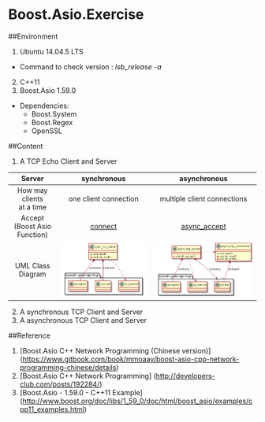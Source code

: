 # Boost.Asio.Exercise
##Environment
1. Ubuntu 14.04.5 LTS
  * Command to check version : *lsb_release -a*
2. C++11
3. Boost.Asio 1.59.0 
  * Dependencies: 
    * Boost.System
    * Boost.Regex
    * OpenSSL

##Content
1. A TCP Echo Client and Server

|   Server      	      	      |       synchronous      	|         asynchronous         	|
|:--------------------------:	|:----------------------:	|:----------------------------:	|
| How may clients   <br /> at a time 	| one client connection  	| multiple client connections  	|
| Accept <br /> (Boost Asio Function) 	| [connect](https://goo.gl/06oFIU) |  [async_accept](https://goo.gl/slWbX0)|
|      UML Class Diagram     	| ![sync server class diagram](https://github.com/CarolCheng/Boost.Asio.Exercise/blob/master/UML%20Diagram/sync_tcp_echo_server.png?raw=true) |![async server class diagram](https://github.com/CarolCheng/Boost.Asio.Exercise/blob/master/UML%20Diagram/async_tcp_echo_server.png?raw=true)|

2. A synchronous TCP Client and Server
3. A asynchronous TCP Client and Server

##Reference
1. [Boost.Asio C++ Network Programming (Chinese version)] (https://www.gitbook.com/book/mmoaay/boost-asio-cpp-network-programming-chinese/details)
2. [Boost.Asio C++ Network Programming] (http://developers-club.com/posts/192284/)
3. [Boost.Asio - 1.59.0 - C++11 Example] (http://www.boost.org/doc/libs/1_59_0/doc/html/boost_asio/examples/cpp11_examples.html)
